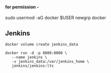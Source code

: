 #### for permission -
sudo usermod -aG docker $USER
newgrp docker 


## Jenkins

```
docker volume create jenkins_data
```
```
docker run -d -p 8080:8080 \
   --name jenkins \
   -v jenkins_data:/var/jenkins_home \
   jenkins/jenkins:lts
```
